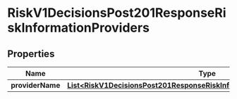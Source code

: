 
# RiskV1DecisionsPost201ResponseRiskInformationProviders

## Properties
Name | Type | Description | Notes
------------ | ------------- | ------------- | -------------
**providerName** | [**List&lt;RiskV1DecisionsPost201ResponseRiskInformationProvidersProviderName&gt;**](RiskV1DecisionsPost201ResponseRiskInformationProvidersProviderName.md) |  |  [optional]



